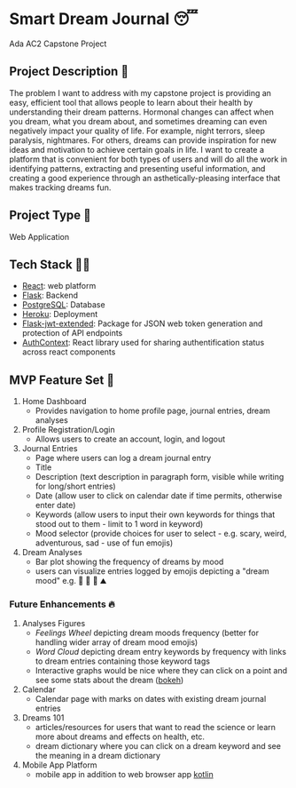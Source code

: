 # Smart Dream Journal 😴
Ada AC2 Capstone Project

## Project Description 🚀

The problem I want to address with my capstone project is providing an easy, efficient tool that allows people to learn about their health by understanding their dream patterns. Hormonal changes can affect when you dream, what you dream about, and sometimes dreaming can even negatively impact your quality of life. For example, night terrors, sleep paralysis, nightmares. For others, dreams can provide inspiration for new ideas and motivation to achieve certain goals in life. I want to create a platform that is convenient for both types of users and will do all the work in identifying patterns, extracting and presenting useful information, and creating a good experience through an asthetically-pleasing interface that makes tracking dreams fun.

## Project Type 👾

Web Application

## Tech Stack 👩‍💻

- [React](https://legacy.reactjs.org/docs/getting-started.html): web platform
- [Flask](https://flask.palletsprojects.com/en/2.3.x/): Backend
- [PostgreSQL](https://www.postgresql.org/docs/): Database
- [Heroku](https://devcenter.heroku.com/categories/reference/): Deployment
- [Flask-jwt-extended](https://flask-jwt-extended.readthedocs.io/en/stable/): Package for JSON web token generation and protection of API endpoints
- [AuthContext](https://legacy.reactjs.org/docs/context.html#gatsby-focus-wrapper): React library used for sharing authentification status across react components

## MVP Feature Set 🏁

1.  Home Dashboard
    - Provides navigation to home profile page, journal entries, dream analyses
2. Profile Registration/Login
    - Allows users to create an account, login, and logout
3. Journal Entries
    - Page where users can log a dream journal entry
    - Title
    - Description (text description in paragraph form, visible while writing for long/short entries)
    - Date (allow user to click on calendar date if time permits, otherwise enter date)
    - Keywords (allow users to input their own keywords for things that stood out to them - limit to 1 word in keyword)
    - Mood selector (provide choices for user to select - e.g. scary, weird, adventurous, sad - use of fun emojis)
4. Dream Analyses
   - Bar plot showing the frequency of dreams by mood
   - users can visualize entries logged by emojis depicting a "dream mood" e.g. 🦀 🧗 🐛 ⛰️

### Future Enhancements 🔥

1. Analyses Figures
    - _Feelings Wheel_ depicting dream moods frequency (better for handling wider array of dream mood emojis)
    - _Word Cloud_ depicting dream entry keywords by frequency with links to dream entries containing those keyword tags
    - Interactive graphs would be nice where they can click on a point and see some stats about the dream ([bokeh](https://docs.bokeh.org/en/latest/))
2. Calendar
   - Calendar page with marks on dates with existing dream journal entries
4. Dreams 101
    - articles/resources for users that want to read the science or learn more about dreams and effects on health, etc.
    - dream dictionary where you can click on a dream keyword and see the meaning in a dream dictionary
5. Mobile App Platform
    - mobile app in addition to web browser app [kotlin](https://kotlinlang.org/docs/home.html)
